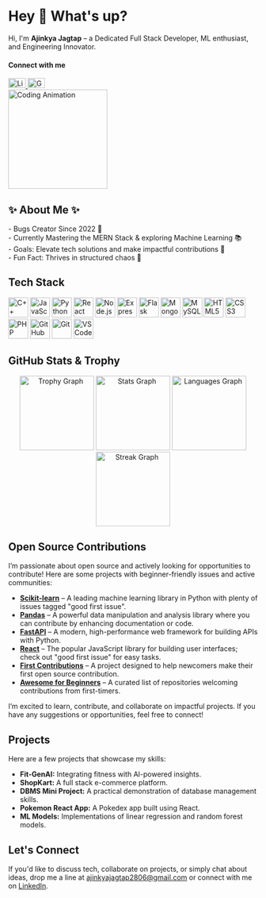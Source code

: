 <h1 align="left">Hey 👋 What's up?</h1>

<p align="left">
  Hi, I'm <strong>Ajinkya Jagtap</strong> – a Dedicated Full Stack Developer, ML enthusiast, and Engineering Innovator.
</p>

<h4 align="left">Connect with me</h4>
<div align="left">
  <a href="https://www.linkedin.com/in/ajinkya-jagtap-2023ai/" target="_blank">
    <img src="https://raw.githubusercontent.com/maurodesouza/profile-readme-generator/master/src/assets/icons/social/linkedin/default.svg" width="35" height="20" alt="LinkedIn Logo" />
  </a>
  <a href="mailto:ajinkyajagtap2806@gmail.com" target="_blank">
    <img src="https://raw.githubusercontent.com/maurodesouza/profile-readme-generator/master/src/assets/icons/social/gmail/default.svg" width="35" height="20" alt="Gmail Logo" />
  </a>
</div>

<div align="left">
  <!-- New engaging coding animation gif -->
  <img height="200" src="https://media.giphy.com/media/3oEjI6SIIHBdRxXI40/giphy.gif" alt="Coding Animation" />
</div>

<h2 align="left">✨ About Me ✨</h2>
<p align="left">
  - Bugs Creator Since 2022 🐞<br>
  - Currently Mastering the MERN Stack & exploring Machine Learning 📚<br>
  - Goals: Elevate tech solutions and make impactful contributions 🎯<br>
  - Fun Fact: Thrives in structured chaos 🎲
</p>

<h2 align="left">Tech Stack</h2>
<div align="left">
  <img src="https://cdn.jsdelivr.net/gh/devicons/devicon/icons/cplusplus/cplusplus-original.svg" height="40" alt="C++" />
  <img src="https://cdn.jsdelivr.net/gh/devicons/devicon/icons/javascript/javascript-original.svg" height="40" alt="JavaScript" />
  <img src="https://cdn.jsdelivr.net/gh/devicons/devicon/icons/python/python-original.svg" height="40" alt="Python" />
  <img src="https://cdn.jsdelivr.net/gh/devicons/devicon/icons/react/react-original.svg" height="40" alt="React" />
  <img src="https://cdn.jsdelivr.net/gh/devicons/devicon/icons/nodejs/nodejs-original.svg" height="40" alt="Node.js" />
  <img src="https://cdn.jsdelivr.net/gh/devicons/devicon/icons/express/express-original.svg" height="40" alt="Express" />
  <img src="https://cdn.jsdelivr.net/gh/devicons/devicon/icons/flask/flask-original.svg" height="40" alt="Flask" />
  <img src="https://cdn.jsdelivr.net/gh/devicons/devicon/icons/mongodb/mongodb-original.svg" height="40" alt="MongoDB" />
  <img src="https://cdn.jsdelivr.net/gh/devicons/devicon/icons/mysql/mysql-original.svg" height="40" alt="MySQL" />
  <img src="https://cdn.jsdelivr.net/gh/devicons/devicon/icons/html5/html5-original.svg" height="40" alt="HTML5" />
  <img src="https://cdn.jsdelivr.net/gh/devicons/devicon/icons/css3/css3-original.svg" height="40" alt="CSS3" />
  <img src="https://cdn.jsdelivr.net/gh/devicons/devicon/icons/php/php-original.svg" height="40" alt="PHP" />
  <img src="https://cdn.jsdelivr.net/gh/devicons/devicon/icons/github/github-original.svg" height="40" alt="GitHub" />
  <img src="https://cdn.jsdelivr.net/gh/devicons/devicon/icons/git/git-original.svg" height="40" alt="Git" />
  <img src="https://cdn.jsdelivr.net/gh/devicons/devicon/icons/vscode/vscode-original.svg" height="40" alt="VSCode" />
</div>

<h2 align="left">GitHub Stats & Trophy</h2>
<div align="center">
  <img src="https://github-profile-trophy.vercel.app?username=ajinkya2356&theme=darkhub&column=-1&row=1&margin-w=10&margin-h=8&no-bg=false&no-frame=false&order=4" height="150" alt="Trophy Graph" />
  <img src="https://github-readme-stats.vercel.app/api?username=ajinkya2356&hide_title=true&hide_rank=true&show_icons=true&include_all_commits=true&count_private=true&disable_animations=false&theme=dark&locale=en&hide_border=false&order=1" height="150" alt="Stats Graph" />
  <img src="https://github-readme-stats.vercel.app/api/top-langs?username=ajinkya2356&locale=en&hide_title=false&layout=compact&card_width=320&langs_count=6&theme=dark&hide_border=false&order=2" height="150" alt="Languages Graph" />
  <img src="https://streak-stats.demolab.com?user=ajinkya2356&locale=en&mode=daily&theme=dark&hide_border=false&border_radius=5&order=3" height="150" alt="Streak Graph" />
</div>

<h2 align="left">Open Source Contributions</h2>
<p align="left">
  I’m passionate about open source and actively looking for opportunities to contribute! Here are some projects with beginner-friendly issues and active communities:
</p>
<ul>
  <li>
    <strong><a href="https://github.com/scikit-learn/scikit-learn" target="_blank">Scikit-learn</a></strong> – A leading machine learning library in Python with plenty of issues tagged "good first issue".
  </li>
  <li>
    <strong><a href="https://github.com/pandas-dev/pandas" target="_blank">Pandas</a></strong> – A powerful data manipulation and analysis library where you can contribute by enhancing documentation or code.
  </li>
  <li>
    <strong><a href="https://github.com/tiangolo/fastapi" target="_blank">FastAPI</a></strong> – A modern, high-performance web framework for building APIs with Python.
  </li>
  <li>
    <strong><a href="https://github.com/facebook/react" target="_blank">React</a></strong> – The popular JavaScript library for building user interfaces; check out "good first issue" for easy tasks.
  </li>
  <li>
    <strong><a href="https://github.com/firstcontributions/first-contributions" target="_blank">First Contributions</a></strong> – A project designed to help newcomers make their first open source contribution.
  </li>
  <li>
    <strong><a href="https://github.com/MunGell/awesome-for-beginners" target="_blank">Awesome for Beginners</a></strong> – A curated list of repositories welcoming contributions from first-timers.
  </li>
</ul>
<p align="left">
  I’m excited to learn, contribute, and collaborate on impactful projects. If you have any suggestions or opportunities, feel free to connect!
</p>

<h2 align="left">Projects</h2>
<p align="left">
  Here are a few projects that showcase my skills:
</p>
<ul>
  <li><strong>Fit-GenAI:</strong> Integrating fitness with AI-powered insights.</li>
  <li><strong>ShopKart:</strong> A full stack e-commerce platform.</li>
  <li><strong>DBMS Mini Project:</strong> A practical demonstration of database management skills.</li>
  <li><strong>Pokemon React App:</strong> A Pokedex app built using React.</li>
  <li><strong>ML Models:</strong> Implementations of linear regression and random forest models.</li>
</ul>

<h2 align="left">Let's Connect</h2>
<p align="left">
  If you'd like to discuss tech, collaborate on projects, or simply chat about ideas, drop me a line at <a href="mailto:ajinkyajagtap2806@gmail.com">ajinkyajagtap2806@gmail.com</a> or connect with me on <a href="https://www.linkedin.com/in/ajinkya-jagtap-2023ai/">LinkedIn</a>.
</p>
